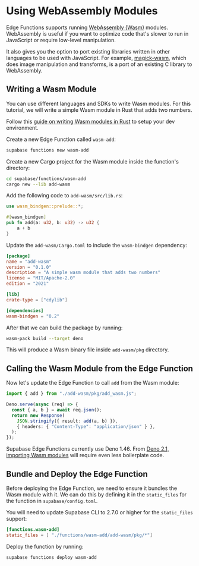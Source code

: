 # Using WebAssembly Modules

Edge Functions supports running [WebAssembly (Wasm)](https://developer.mozilla.org/en-US/docs/WebAssembly) modules. WebAssembly is useful if you want to optimize code that's slower to run in JavaScript or require low-level manipulation.

It also gives you the option to port existing libraries written in other languages to be used with JavaScript. For example, [magick-wasm](https://supabase.com/docs/guides/functions/examples/image-manipulation), which does image manipulation and transforms, is a port of an existing C library to WebAssembly.

## Writing a Wasm Module

You can use different languages and SDKs to write Wasm modules. For this tutorial, we will write a simple Wasm module in Rust that adds two numbers.

Follow this [guide on writing Wasm modules in Rust](https://developer.mozilla.org/en-US/docs/WebAssembly/Rust_to_Wasm) to setup your dev environment.

Create a new Edge Function called `wasm-add`:

```bash
supabase functions new wasm-add
```

Create a new Cargo project for the Wasm module inside the function's directory:

```bash
cd supabase/functions/wasm-add
cargo new --lib add-wasm
```

Add the following code to `add-wasm/src/lib.rs`:

```rust
use wasm_bindgen::prelude::*;

#[wasm_bindgen]
pub fn add(a: u32, b: u32) -> u32 {
    a + b
}
```

Update the `add-wasm/Cargo.toml` to include the `wasm-bindgen` dependency:

```toml
[package]
name = "add-wasm"
version = "0.1.0"
description = "A simple wasm module that adds two numbers"
license = "MIT/Apache-2.0"
edition = "2021"

[lib]
crate-type = ["cdylib"]

[dependencies]
wasm-bindgen = "0.2"
```

After that we can build the package by running:

```bash
wasm-pack build --target deno
```

This will produce a Wasm binary file inside `add-wasm/pkg` directory.

## Calling the Wasm Module from the Edge Function

Now let's update the Edge Function to call `add` from the Wasm module:

```typescript
import { add } from "./add-wasm/pkg/add_wasm.js";

Deno.serve(async (req) => {
  const { a, b } = await req.json();
  return new Response(
    JSON.stringify({ result: add(a, b) }),
    { headers: { "Content-Type": "application/json" } },
  );
});
```

Supabase Edge Functions currently use Deno 1.46. From [Deno 2.1, importing Wasm modules](https://deno.com/blog/v2.1) will require even less boilerplate code.

## Bundle and Deploy the Edge Function

Before deploying the Edge Function, we need to ensure it bundles the Wasm module with it. We can do this by defining it in the `static_files` for the function in `supabase/config.toml`.

You will need to update Supabase CLI to 2.7.0 or higher for the `static_files` support:

```toml
[functions.wasm-add]
static_files = [ "./functions/wasm-add/add-wasm/pkg/*"]
```

Deploy the function by running:

```bash
supabase functions deploy wasm-add
```
